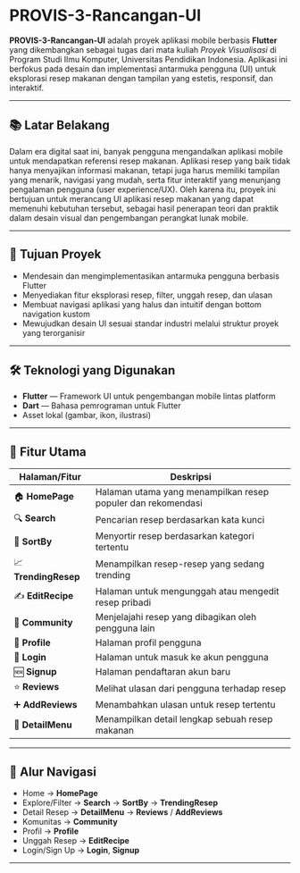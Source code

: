 # PROVIS-3-Rancangan-UI

**PROVIS-3-Rancangan-UI** adalah proyek aplikasi mobile berbasis **Flutter** yang dikembangkan sebagai tugas dari mata kuliah *Proyek Visualisasi* di Program Studi Ilmu Komputer, Universitas Pendidikan Indonesia. Aplikasi ini berfokus pada desain dan implementasi antarmuka pengguna (UI) untuk eksplorasi resep makanan dengan tampilan yang estetis, responsif, dan interaktif.

---

## 📚 Latar Belakang

Dalam era digital saat ini, banyak pengguna mengandalkan aplikasi mobile untuk mendapatkan referensi resep makanan. Aplikasi resep yang baik tidak hanya menyajikan informasi makanan, tetapi juga harus memiliki tampilan yang menarik, navigasi yang mudah, serta fitur interaktif yang menunjang pengalaman pengguna (user experience/UX). Oleh karena itu, proyek ini bertujuan untuk merancang UI aplikasi resep makanan yang dapat memenuhi kebutuhan tersebut, sebagai hasil penerapan teori dan praktik dalam desain visual dan pengembangan perangkat lunak mobile.

---

## 🎯 Tujuan Proyek

- Mendesain dan mengimplementasikan antarmuka pengguna berbasis Flutter
- Menyediakan fitur eksplorasi resep, filter, unggah resep, dan ulasan
- Membuat navigasi aplikasi yang halus dan intuitif dengan bottom navigation kustom
- Mewujudkan desain UI sesuai standar industri melalui struktur proyek yang terorganisir

---

## 🛠️ Teknologi yang Digunakan

- **Flutter** — Framework UI untuk pengembangan mobile lintas platform
- **Dart** — Bahasa pemrograman untuk Flutter
- Asset lokal (gambar, ikon, ilustrasi)

---

## 📱 Fitur Utama

| Halaman/Fitur              | Deskripsi                                                                 |
|----------------------------|---------------------------------------------------------------------------|
| 🏠 **HomePage**            | Halaman utama yang menampilkan resep populer dan rekomendasi              |
| 🔍 **Search**              | Pencarian resep berdasarkan kata kunci                                    |
| 📌 **SortBy**              | Menyortir resep berdasarkan kategori tertentu                              |
| 📈 **TrendingResep**       | Menampilkan resep-resep yang sedang trending                               |
| ✍️ **EditRecipe**          | Halaman untuk mengunggah atau mengedit resep pribadi                       |
| 👥 **Community**           | Menjelajahi resep yang dibagikan oleh pengguna lain                        |
| 👤 **Profile**             | Halaman profil pengguna                                                   |
| 🔐 **Login**               | Halaman untuk masuk ke akun pengguna                                       |
| 🆕 **Signup**              | Halaman pendaftaran akun baru                                              |
| ⭐ **Reviews**             | Melihat ulasan dari pengguna terhadap resep                                |
| ➕ **AddReviews**          | Menambahkan ulasan untuk resep tertentu                                    |
| 📄 **DetailMenu**          | Menampilkan detail lengkap sebuah resep makanan                            |

---

## 🧭 Alur Navigasi

- Home → **HomePage**
- Explore/Filter → **Search** → **SortBy** → **TrendingResep**
- Detail Resep → **DetailMenu** → **Reviews** / **AddReviews**
- Komunitas → **Community**
- Profil → **Profile**
- Unggah Resep → **EditRecipe**
- Login/Sign Up → **Login**, **Signup**

---
